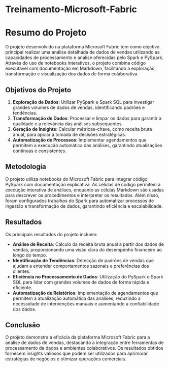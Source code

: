 # Treinamento-Microsoft-Fabric

# Resumo do Projeto

O projeto desenvolvido na plataforma Microsoft Fabric tem como objetivo principal realizar uma análise detalhada de dados de vendas utilizando as capacidades de processamento e análise oferecidas pelo Spark e PySpark. Através do uso de notebooks interativos, o projeto combina código executável com documentação em Markdown, facilitando a exploração, transformação e visualização dos dados de forma colaborativa.

## Objetivos do Projeto

1. **Exploração de Dados**: Utilizar PySpark e Spark SQL para investigar grandes volumes de dados de vendas, identificando padrões e tendências.
2. **Transformação de Dados**: Processar e limpar os dados para garantir a qualidade e a relevância das análises subsequentes.
3. **Geração de Insights**: Calcular métricas-chave, como receita bruta anual, para apoiar a tomada de decisões estratégicas.
4. **Automatização de Processos**: Implementar agendamentos que permitem a execução automática das análises, garantindo atualizações contínuas e consistentes.

## Metodologia

O projeto utiliza notebooks do Microsoft Fabric para integrar código PySpark com documentação explicativa. As células de código permitem a execução interativa de análises, enquanto as células Markdown são usadas para descrever os procedimentos e interpretar os resultados. Além disso, foram configurados trabalhos do Spark para automatizar processos de ingestão e transformação de dados, garantindo eficiência e escalabilidade.

## Resultados

Os principais resultados do projeto incluem:

- **Análise de Receita**: Cálculo da receita bruta anual a partir dos dados de vendas, proporcionando uma visão clara do desempenho financeiro ao longo do tempo.
- **Identificação de Tendências**: Detecção de padrões de vendas que ajudam a entender comportamentos sazonais e preferências dos clientes.
- **Eficiência no Processamento de Dados**: Utilização do PySpark e Spark SQL para lidar com grandes volumes de dados de forma rápida e eficiente.
- **Automatização de Relatórios**: Implementação de agendamentos que permitem a atualização automática das análises, reduzindo a necessidade de intervenções manuais e aumentando a confiabilidade dos dados.

## Conclusão

O projeto demonstra a eficácia da plataforma Microsoft Fabric para a análise de dados de vendas, destacando a integração entre ferramentas de processamento de dados e ambientes colaborativos. Os resultados obtidos fornecem insights valiosos que podem ser utilizados para aprimorar estratégias de negócios e otimizar operações comerciais.
